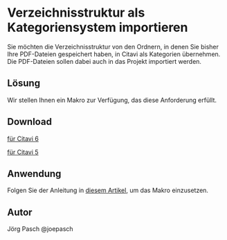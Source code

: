 # Verzeichnisstruktur als Kategoriensystem importieren 

Sie möchten die Verzeichnisstruktur von den Ordnern, in denen Sie bisher Ihre PDF-Dateien gespeichert haben, in Citavi als Kategorien übernehmen. Die PDF-Dateien sollen dabei auch in das Projekt importiert werden.

## Lösung
Wir stellen Ihnen ein Makro zur Verfügung, das diese Anforderung erfüllt.

## Download

[für Citavi 6](C6_Import_PDFs_Using_Path_as_Category.cs)

[für Citavi 5](C5_Import_PDFs_Using_Path_as_Category.cs)


## Anwendung
Folgen Sie der Anleitung in [diesem Artikel](\readme.de.md), um das Makro einzusetzen.

## Autor
Jörg Pasch @joepasch